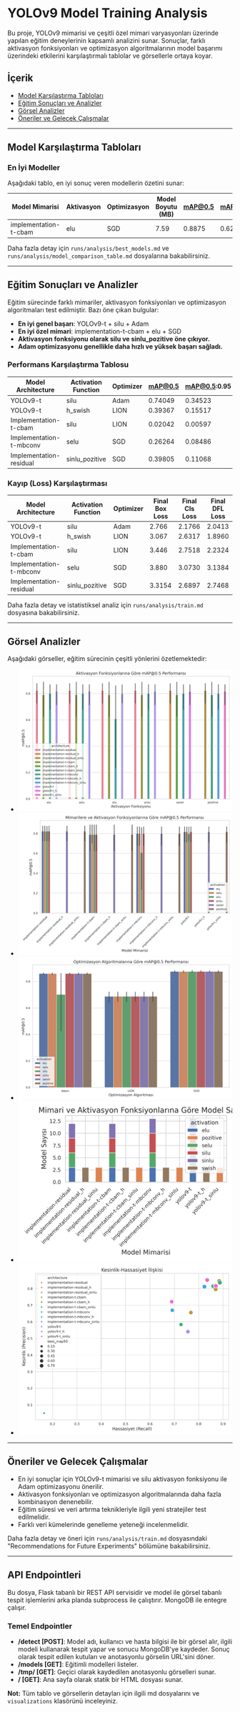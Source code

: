 # YOLOv9 Model Training Analysis

Bu proje, YOLOv9 mimarisi ve çeşitli özel mimari varyasyonları üzerinde yapılan eğitim deneylerinin kapsamlı analizini sunar. Sonuçlar, farklı aktivasyon fonksiyonları ve optimizasyon algoritmalarının model başarımı üzerindeki etkilerini karşılaştırmalı tablolar ve görsellerle ortaya koyar.

## İçerik
- [Model Karşılaştırma Tabloları](#model-karşılaştırma-tabloları)
- [Eğitim Sonuçları ve Analizler](#eğitim-sonuçları-ve-analizler)
- [Görsel Analizler](#görsel-analizler)
- [Öneriler ve Gelecek Çalışmalar](#öneriler-ve-gelecek-çalışmalar)

---

## Model Karşılaştırma Tabloları

### En İyi Modeller

Aşağıdaki tablo, en iyi sonuç veren modellerin özetini sunar:

| Model Mimarisi | Aktivasyon | Optimizasyon | Model Boyutu (MB) | mAP@0.5 | mAP@0.5:0.95 | Kesinlik | Hassasiyet | En İyi Epok | Toplam Epok | Box Loss | Cls Loss | DFL Loss |
|---------------|------------|--------------|-------------------|---------|--------------|----------|------------|------------|-------------|----------|----------|----------|
| implementation-t-cbam | elu | SGD | 7.59 | 0.8875 | 0.6265 | 0.8363 | 0.8869 | 94 | 100 | 1.7613 | 1.3646 | 1.6064 |

Daha fazla detay için `runs/analysis/best_models.md` ve `runs/analysis/model_comparison_table.md` dosyalarına bakabilirsiniz.

---

## Eğitim Sonuçları ve Analizler

Eğitim sürecinde farklı mimariler, aktivasyon fonksiyonları ve optimizasyon algoritmaları test edilmiştir. Bazı öne çıkan bulgular:

- **En iyi genel başarı**: YOLOv9-t + silu + Adam
- **En iyi özel mimari**: implementation-t-cbam + elu + SGD
- **Aktivasyon fonksiyonu olarak silu ve sinlu_pozitive öne çıkıyor.**
- **Adam optimizasyonu genellikle daha hızlı ve yüksek başarı sağladı.**

### Performans Karşılaştırma Tablosu

| Model Architecture | Activation Function | Optimizer | mAP@0.5 | mAP@0.5:0.95 | Best Epoch |
|-------------------|---------------------|-----------|---------|--------------|------------|
| YOLOv9-t          | silu                | Adam      | 0.74049 | 0.34523      | 26         |
| YOLOv9-t          | h_swish             | LION      | 0.39367 | 0.15517      | 29         |
| Implementation-t-cbam | silu            | LION      | 0.02042 | 0.00597      | 23         |
| Implementation-t-mbconv | selu          | SGD       | 0.26264 | 0.08486      | 28         |
| Implementation-residual | sinlu_pozitive | SGD     | 0.39805 | 0.11068      | 25         |

### Kayıp (Loss) Karşılaştırması

| Model Architecture | Activation Function | Optimizer | Final Box Loss | Final Cls Loss | Final DFL Loss |
|-------------------|---------------------|-----------|----------------|----------------|----------------|
| YOLOv9-t          | silu                | Adam      | 2.766          | 2.1766         | 2.0413         |
| YOLOv9-t          | h_swish             | LION      | 3.067          | 2.6317         | 1.8960         |
| Implementation-t-cbam | silu            | LION      | 3.446          | 2.7518         | 2.2324         |
| Implementation-t-mbconv | selu          | SGD       | 3.880          | 3.0730         | 3.1384         |
| Implementation-residual | sinlu_pozitive | SGD     | 3.3154         | 2.6897         | 2.7468         |

Daha fazla detay ve istatistiksel analiz için `runs/analysis/train.md` dosyasına bakabilirsiniz.

---

## Görsel Analizler

Aşağıdaki görseller, eğitim sürecinin çeşitli yönlerini özetlemektedir:

- ![mAP@0.5 Aktivasyonlara Göre](runs/analysis/visualizations/map50_by_activation.png)
- ![mAP@0.5 Mimarilere Göre](runs/analysis/visualizations/map50_by_architecture.png)
- ![mAP@0.5 Optimizasyonlara Göre](runs/analysis/visualizations/map50_by_optimizer.png)
- ![Model Dağılımı](runs/analysis/visualizations/model_counts.png)
- ![Kesinlik & Hassasiyet](runs/analysis/visualizations/precision_recall.png)

---

## Öneriler ve Gelecek Çalışmalar

- En iyi sonuçlar için YOLOv9-t mimarisi ve silu aktivasyon fonksiyonu ile Adam optimizasyonu önerilir.
- Aktivasyon fonksiyonları ve optimizasyon algoritmalarında daha fazla kombinasyon denenebilir.
- Eğitim süresi ve veri artırma teknikleriyle ilgili yeni stratejiler test edilmelidir.
- Farklı veri kümelerinde genelleme yeteneği incelenmelidir.

Daha fazla detay ve öneri için `runs/analysis/train.md` dosyasındaki "Recommendations for Future Experiments" bölümüne bakabilirsiniz.

---

## API Endpointleri

Bu dosya, Flask tabanlı bir REST API servisidir ve model ile görsel tabanlı tespit işlemlerini arka planda subprocess ile çalıştırır. MongoDB ile entegre çalışır.

### Temel Endpointler

- **/detect [POST]**: Model adı, kullanıcı ve hasta bilgisi ile bir görsel alır, ilgili modeli kullanarak tespit yapar ve sonucu MongoDB'ye kaydeder. Sonuç olarak tespit edilen kutuları ve anotasyonlu görselin URL'sini döner.
- **/models [GET]**: Eğitimli modelleri listeler.
- **/tmp/<filename> [GET]**: Geçici olarak kaydedilen anotasyonlu görselleri sunar.
- **/ [GET]**: Ana sayfa olarak statik bir HTML dosyası sunar.



**Not:** Tüm tablo ve görsellerin detayları için ilgili md dosyalarını ve `visualizations` klasörünü inceleyiniz.

